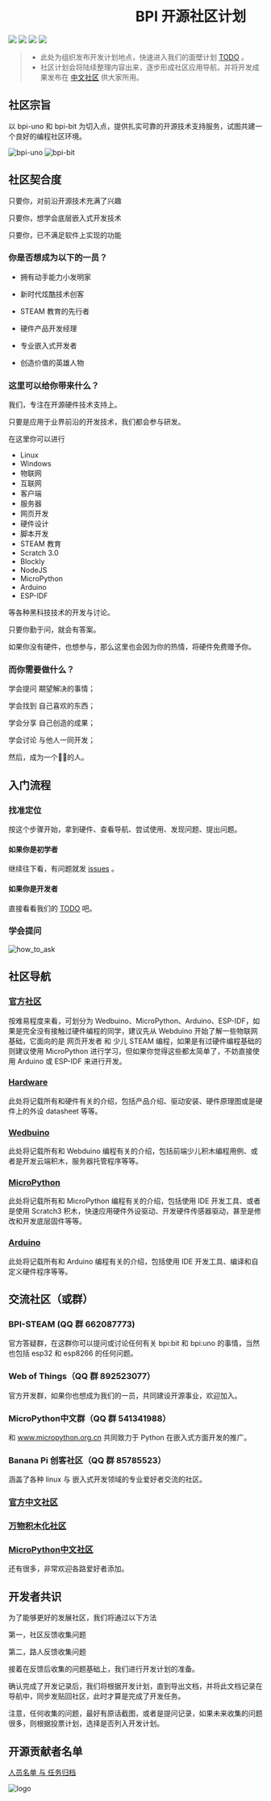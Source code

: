 
# &emsp;&emsp;&emsp;&emsp;&emsp;&emsp;&emsp;&emsp;&emsp;BPI 开源社区计划

![](https://img.shields.io/badge/open%20source-bananpi-brightgreen.svg)
![](https://img.shields.io/badge/support-webduino-blue.svg)
![](https://img.shields.io/badge/support-micropyhton-ff69b4.svg)
![](https://img.shields.io/badge/support-arduino-orange.svg)

> - 此处为组织发布开发计划地点，快速进入我们的面壁计划 [TODO](todo.md) 。
> - 社区计划会将陆续整理内容出来，逐步形成社区应用导航，并将开发成果发布在 [中文社区](https://forum.banana-pi.org.cn/c/bpi-bit) 供大家所用。

## 社区宗旨

以 bpi-uno 和 bpi-bit 为切入点，提供扎实可靠的开源技术支持服务，试图共建一个良好的编程社区环境。

![bpi-uno](readme/uno.jpg) ![bpi-bit](readme/bit.jpg)

## 社区契合度

只要你，对前沿开源技术充满了兴趣

只要你，想学会底层嵌入式开发技术

只要你，已不满足软件上实现的功能

### 你是否想成为以下的一员？

- 拥有动手能力小发明家

- 新时代炫酷技术创客

- STEAM 教育的先行者

- 硬件产品开发经理

- 专业嵌入式开发者

- 创造价值的英雄人物

### 这里可以给你带来什么？

我们，专注在开源硬件技术支持上。

只要是应用于业界前沿的开发技术，我们都会参与研发。

在这里你可以进行

- Linux
- Windows
- 物联网
- 互联网
- 客户端
- 服务器
- 网页开发
- 硬件设计
- 脚本开发
- STEAM 教育
- Scratch 3.0
- Blockly
- NodeJS
- MicroPython
- Arduino
- ESP-IDF

等各种黑科技技术的开发与讨论。

只要你勤于问，就会有答案。

如果你没有硬件，也想参与，那么这里也会因为你的热情，将硬件免费赠予你。

### 而你需要做什么？

学会提问 期望解决的事情；

学会找到 自己喜欢的东西；

学会分享 自己创造的成果；

学会讨论 与他人一同开发；

然后，成为一个🐂🍺的人。

## 入门流程

### 找准定位

按这个步骤开始，拿到硬件、查看导航、尝试使用、发现问题、提出问题。

#### 如果你是初学者

继续往下看，有问题就发 [issues](https://github.com/BPI-STEAM/bpi-bit-development/issues) 。

#### 如果你是开发者

直接看看我们的 [TODO](todo.md) 吧。

### 学会提问

![how_to_ask](readme/how_to_ask.jpg)

## 社区导航

### [官方社区](https://forum.banana-pi.org.cn/c/bpi-bit)

按难易程度来看，可划分为 Wedbuino、MicroPython、Arduino、ESP-IDF，如果是完全没有接触过硬件编程的同学，建议先从 Webduino 开始了解一些物联网基础，它面向的是 网页开发者 和 少儿 STEAM 编程，如果是有过硬件编程基础的则建议使用 MicroPython 进行学习，但如果你觉得这些都太简单了，不妨直接使用 Arduino 或 ESP-IDF 来进行开发。

### [Hardware](https://github.com/BPI-STEAM/BPI-BIT-Hardware)

此处将记载所有和硬件有关的介绍，包括产品介绍、驱动安装、硬件原理图或是硬件上的外设 datasheet 等等。

### [Wedbuino](https://github.com/BPI-STEAM/BPI-BIT-Webduino)

此处将记载所有和 Webduino 编程有关的介绍，包括前端少儿积木编程用例、或者是开发云端积木，服务器托管程序等等。

### [MicroPython](https://github.com/BPI-STEAM/BPI-BIT-MicroPython)

此处将记载所有和 MicroPython 编程有关的介绍，包括使用 IDE 开发工具、或者是使用 Scratch3 积木，快速应用硬件外设驱动、开发硬件传感器驱动，甚至是修改和开发底层固件等等。

### [Arduino](https://github.com/BPI-STEAM/BPI-BIT-Arduino)

此处将记载所有和 Arduino 编程有关的介绍，包括使用 IDE 开发工具、编译和自定义硬件程序等等。

## 交流社区（或群）

### BPI-STEAM (QQ 群 662087773)

官方答疑群，在这群你可以提问或讨论任何有关 bpi:bit 和 bpi:uno 的事情，当然也包括 esp32 和 esp8266 的任何问题。

### Web of Things（QQ 群 892523077）

官方开发群，如果你也想成为我们的一员，共同建设开源事业，欢迎加入。

### MicroPython中文群（QQ 群 541341988）

和 www.micropython.org.cn 共同致力于 Python 在嵌入式方面开发的推广。

### Banana Pi 创客社区（QQ 群 85785523）

涵盖了各种 linux 与 嵌入式开发领域的专业爱好者交流的社区。

### [官方中文社区](https://forum.banana-pi.org.cn/c/bpi-bit)

### [万物积木化社区](https://forums.codelab.club/)

### [MicroPython中文社区](https://www.micropython.org.cn)

还有很多，非常欢迎各路爱好者添加。

## 开发者共识

为了能够更好的发展社区，我们将通过以下方法

第一，社区反馈收集问题

第二，路人反馈收集问题

接着在反馈后收集的问题基础上，我们进行开发计划的准备。

确认完成了开发记录后，我们将根据开发计划，直到导出文档，并将此文档记录在导航中，同步发贴回社区，此时才算是完成了开发任务。

注意，任何收集的问题，最好有原话截图，或者是提问记录，如果未来收集的问题很多，则根据投票计划，选择是否列入开发计划。

## 开源贡献者名单

[人员名单 与 任务归档](member_list.md)

![logo](readme/logo.png)
